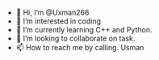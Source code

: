 - 👋 Hi, I’m @Uxman266
- 👀 I’m interested in coding
- 🌱 I’m currently learning C++ and Python.
- 💞️ I’m looking to collaborate on task.
- 📫 How to reach me by calling.
Usman 
<!---
Uxman266/Uxman266 is a ✨ special ✨ repository because its `README.md` (this file) appears on your GitHub profile.
You can click the Preview link to take a look at your changes.
--->
